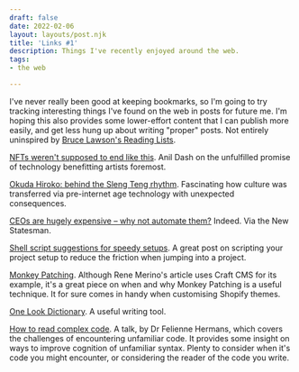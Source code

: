 ```yaml
---
draft: false
date: 2022-02-06
layout: layouts/post.njk
title: 'Links #1'
description: Things I've recently enjoyed around the web.
tags:
- the web

---
```

I've never really been good at keeping bookmarks, so I'm going to try tracking interesting things I've found on the web in posts for future me. I'm hoping this also provides some lower-effort content that I can publish more easily, and get less hung up about writing "proper" posts. Not entirely uninspired by [Bruce Lawson's Reading Lists](https://brucelawson.co.uk/category/accessibility-web-standards/reading-list/).

[NFTs weren't supposed to end like this](https://www.theatlantic.com/ideas/archive/2021/04/nfts-werent-supposed-end-like/618488/). Anil Dash on the unfulfilled promise of technology benefitting artists foremost.

[Okuda Hiroko: behind the Sleng Teng rhythm](https://www.nippon.com/en/japan-topics/g02027/). Fascinating how culture was transferred via pre-internet age technology with unexpected consequences.

[CEOs are hugely expensive – why not automate them?](https://www.newstatesman.com/business/companies/2021/04/ceos-are-hugely-expensive-why-not-automate-them) Indeed. Via the New Statesman.

[Shell script suggestions for speedy setups](https://thoughtbot.com/blog/shell-script-suggestions-for-speedy-setups). A great post on scripting your project setup to reduce the friction when jumping into a project.

[Monkey Patching](https://cognition.happycog.com/article/monkey-patching-in-craft). Although Rene Merino's article uses Craft CMS for its example, it's a great piece on when and why Monkey Patching is a useful technique. It for sure comes in handy when customising Shopify themes.

[One Look Dictionary](https://onelook.com/). A useful writing tool.

[How to read complex code](https://www.youtube.com/watch?v=az-MX_M11lg). A talk, by Dr Felienne Hermans, which covers the challenges of encountering unfamiliar code. It provides some insight on ways to improve cognition of unfamiliar syntax. Plenty to consider when it's code you might encounter, or considering the reader of the code you write.
